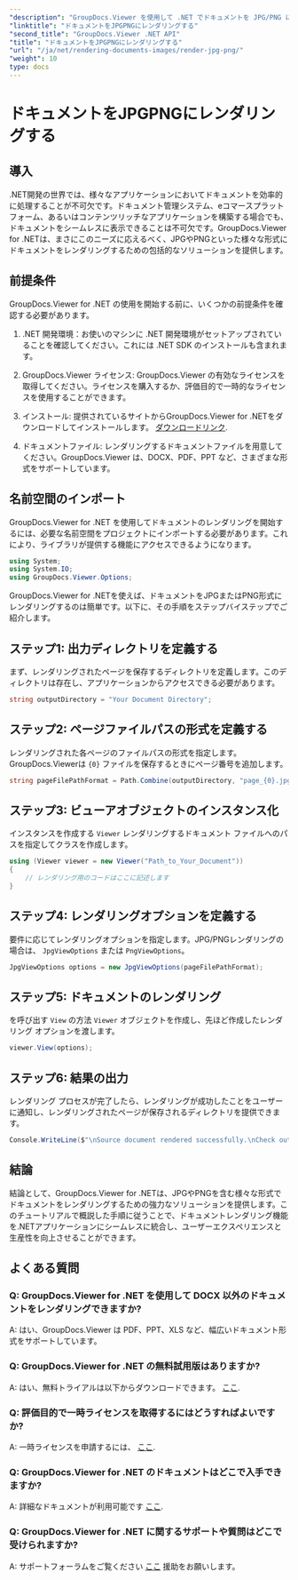 ```yaml
---
"description": "GroupDocs.Viewer を使用して .NET でドキュメントを JPG/PNG にシームレスにレンダリングし、ユーザー エクスペリエンスと生産性を向上させる方法を説明します。"
"linktitle": "ドキュメントをJPGPNGにレンダリングする"
"second_title": "GroupDocs.Viewer .NET API"
"title": "ドキュメントをJPGPNGにレンダリングする"
"url": "/ja/net/rendering-documents-images/render-jpg-png/"
"weight": 10
type: docs
---
```

# ドキュメントをJPGPNGにレンダリングする

## 導入

.NET開発の世界では、様々なアプリケーションにおいてドキュメントを効率的に処理することが不可欠です。ドキュメント管理システム、eコマースプラットフォーム、あるいはコンテンツリッチなアプリケーションを構築する場合でも、ドキュメントをシームレスに表示できることは不可欠です。GroupDocs.Viewer for .NETは、まさにこのニーズに応えるべく、JPGやPNGといった様々な形式にドキュメントをレンダリングするための包括的なソリューションを提供します。

## 前提条件

GroupDocs.Viewer for .NET の使用を開始する前に、いくつかの前提条件を確認する必要があります。

1. .NET 開発環境：お使いのマシンに .NET 開発環境がセットアップされていることを確認してください。これには .NET SDK のインストールも含まれます。

2. GroupDocs.Viewer ライセンス: GroupDocs.Viewer の有効なライセンスを取得してください。ライセンスを購入するか、評価目的で一時的なライセンスを使用することができます。

3. インストール: 提供されているサイトからGroupDocs.Viewer for .NETをダウンロードしてインストールします。 [ダウンロードリンク](https://releases。groupdocs.com/viewer/net/).

4. ドキュメントファイル: レンダリングするドキュメントファイルを用意してください。GroupDocs.Viewer は、DOCX、PDF、PPT など、さまざまな形式をサポートしています。

## 名前空間のインポート

GroupDocs.Viewer for .NET を使用してドキュメントのレンダリングを開始するには、必要な名前空間をプロジェクトにインポートする必要があります。これにより、ライブラリが提供する機能にアクセスできるようになります。

```csharp
using System;
using System.IO;
using GroupDocs.Viewer.Options;
```

GroupDocs.Viewer for .NETを使えば、ドキュメントをJPGまたはPNG形式にレンダリングするのは簡単です。以下に、その手順をステップバイステップでご紹介します。

## ステップ1: 出力ディレクトリを定義する

まず、レンダリングされたページを保存するディレクトリを定義します。このディレクトリは存在し、アプリケーションからアクセスできる必要があります。

```csharp
string outputDirectory = "Your Document Directory";
```

## ステップ2: ページファイルパスの形式を定義する

レンダリングされた各ページのファイルパスの形式を指定します。GroupDocs.Viewerは `{0}` ファイルを保存するときにページ番号を追加します。

```csharp
string pageFilePathFormat = Path.Combine(outputDirectory, "page_{0}.jpg");
```

## ステップ3: ビューアオブジェクトのインスタンス化

インスタンスを作成する `Viewer` レンダリングするドキュメント ファイルへのパスを指定してクラスを作成します。

```csharp
using (Viewer viewer = new Viewer("Path_to_Your_Document"))
{
    // レンダリング用のコードはここに記述します
}
```

## ステップ4: レンダリングオプションを定義する

要件に応じてレンダリングオプションを指定します。JPG/PNGレンダリングの場合は、 `JpgViewOptions` または `PngViewOptions`。

```csharp
JpgViewOptions options = new JpgViewOptions(pageFilePathFormat);
```

## ステップ5: ドキュメントのレンダリング

を呼び出す `View` の方法 `Viewer` オブジェクトを作成し、先ほど作成したレンダリング オプションを渡します。

```csharp
viewer.View(options);
```

## ステップ6: 結果の出力

レンダリング プロセスが完了したら、レンダリングが成功したことをユーザーに通知し、レンダリングされたページが保存されるディレクトリを提供できます。

```csharp
Console.WriteLine($"\nSource document rendered successfully.\nCheck output in {outputDirectory}.");
```

## 結論

結論として、GroupDocs.Viewer for .NETは、JPGやPNGを含む様々な形式でドキュメントをレンダリングするための強力なソリューションを提供します。このチュートリアルで概説した手順に従うことで、ドキュメントレンダリング機能を.NETアプリケーションにシームレスに統合し、ユーザーエクスペリエンスと生産性を向上させることができます。

## よくある質問

### Q: GroupDocs.Viewer for .NET を使用して DOCX 以外のドキュメントをレンダリングできますか?

A: はい、GroupDocs.Viewer は PDF、PPT、XLS など、幅広いドキュメント形式をサポートしています。

### Q: GroupDocs.Viewer for .NET の無料試用版はありますか?

A: はい、無料トライアルは以下からダウンロードできます。 [ここ](https://releases。groupdocs.com/).

### Q: 評価目的で一時ライセンスを取得するにはどうすればよいですか?

A: 一時ライセンスを申請するには、 [ここ](https://purchase。groupdocs.com/temporary-license/).

### Q: GroupDocs.Viewer for .NET のドキュメントはどこで入手できますか?

A: 詳細なドキュメントが利用可能です [ここ](https://tutorials。groupdocs.com/viewer/net/).

### Q: GroupDocs.Viewer for .NET に関するサポートや質問はどこで受けられますか?

A: サポートフォーラムをご覧ください [ここ](https://forum.groupdocs.com/c/viewer/9) 援助をお願いします。